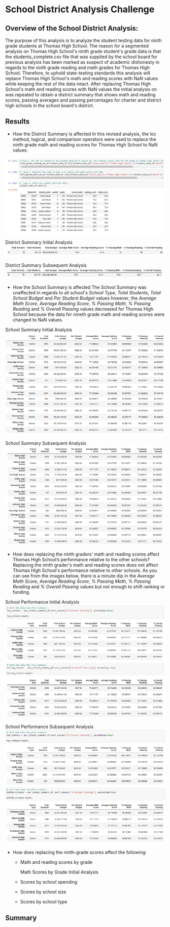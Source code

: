 # School District Analysis Challenge

## Overview of the School District Analysis:
The purpose of this analysis is to analyze the student testing data for ninth grade students at Thomas High School. The reason for a segmented analysis on Thomas High School's ninth grade student's grade data is that the students_complete.csv file that was supplied by the school board for previous analysis has been marked as suspect of academic dishonesty in regards to the ninth grade reading and math grades for Thomas High School. Therefore, to uphold state-testing standards this analysis will replace Thomas High School's math and reading scores with NaN values while keeping the rest of the data intact. After replacing Thomas High School's math and reading scores with NaN values the initial analysis on was repeated to obtain a district summary that shows math and reading scores, passing averages and passing percentages for charter and district high schools in the school board's district. 

## Results 
* How the District Summary is affected
In this revised analysis, the loc method, logical, and comparison operators were used to replace the ninth grade math and reading scores for Thomas High School to NaN values:

![Ninth_Grade_RM_NaN](https://github.com/adecoste2/School_District_Analysis/blob/main/Challenge%20Images/Challenge%20Images/Ninth_Grade_RM_NaN.png?raw=true)


District Summary Initial Analysis
![District_Summary_Before](https://github.com/adecoste2/School_District_Analysis/blob/main/Challenge%20Images/Challenge%20Images/District_Summary_Before.png?raw=true)

District Summary Subsequent Analysis
![District_Summary_After](https://github.com/adecoste2/School_District_Analysis/blob/main/Challenge%20Images/Challenge%20Images/District_Summary_After.png?raw=true)


* How the School Summary is affected
The School Summary was unaffected in regards to all school's *School Type*, *Total Students*, *Total School Budget* and *Per Student Budget* values however, the *Average Math Score*, *Average Reading Score*, *% Passing Math*, *% Passing Reading* and *% Overall Passing* values decreased for Thomas High School because the data for nineth grade math and reading scores were changed to NaN values.

School Summary Initial Analysis
![School_Summary_Before](https://github.com/adecoste2/School_District_Analysis/blob/main/Challenge%20Images/Challenge%20Images/School_Summary_Before.png?raw=true)

School Summary Subsequent Analysis
![School_Summary_After](https://github.com/adecoste2/School_District_Analysis/blob/main/Challenge%20Images/Challenge%20Images/School_Summary_After.png?raw=true)

* How does replacing the ninth graders’ math and reading scores affect Thomas High School’s performance relative to the other schools?
Replacing the ninth grader's math and reading scores does not affect Thomas High School's performance relative to other schools. As you can see from the images below, there is a minute dip in the *Average Math Score*, *Average Reading Score*, *% Passing Math*, *% Passing Reading* and *% Overall Passing* values but not enough to shift ranking or funding.

School Performance Initial Analysis
![School_Performance_Before](https://github.com/adecoste2/School_District_Analysis/blob/main/Challenge%20Images/Challenge%20Images/School_Performance_Before.png?raw=true)

School Performance Subsequent Analysis
![School_Performance_After](https://github.com/adecoste2/School_District_Analysis/blob/main/Challenge%20Images/Challenge%20Images/School_Performance_After.png?raw=true)

* How does replacing the ninth-grade scores affect the following:

  * Math and reading scores by grade
  
    Math Scores by Grade Initial Analysis
    ![]()
  * Scores by school spending
  * Scores by school size
  * Scores by school type


## Summary
